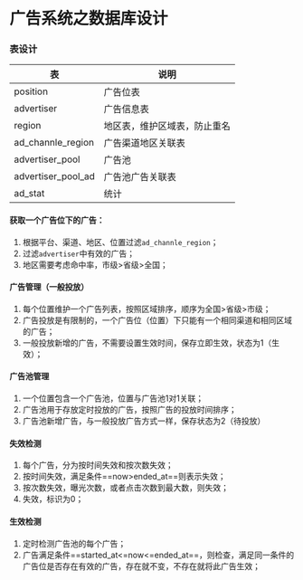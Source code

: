 # 广告系统之数据库设计
### 表设计

表 | 说明
------- | -------
position | 广告位表
advertiser|广告信息表
region|地区表，维护区域表，防止重名
ad_channle_region|广告渠道地区关联表
advertiser_pool|广告池
advertiser_pool_ad|广告池广告关联表
ad_stat|统计

#### 获取一个广告位下的广告：
1. 根据平台、渠道、地区、位置过滤`ad_channle_region`；
4. 过滤`advertiser`中有效的广告；
5. 地区需要考虑命中率，市级>省级>全国；


#### 广告管理（一般投放）
1. 每个位置维护一个广告列表，按照区域排序，顺序为全国>省级>市级；
2. 广告投放是有限制的，一个广告位（位置）下只能有一个相同渠道和相同区域的广告；
3. 一般投放新增的广告，不需要设置生效时间，保存立即生效，状态为1（生效）；

#### 广告池管理
1. 一个位置包含一个广告池，位置与广告池1对1关联；
2. 广告池用于存放定时投放的广告，按照广告的投放时间排序；
3. 广告池新增广告，与一般投放广告方式一样，保存状态为2（待投放）

#### 失效检测
1. 每个广告，分为按时间失效和按次数失效；
2. 按时间失效，满足条件==now>ended_at==则表示失效；
3. 按次数失效，曝光次数，或者点击次数到最大数，则失效；
4. 失效，标识为0；

#### 生效检测
1. 定时检测广告池的每个广告；
2. 广告满足条件==started_at<=now<=ended_at==，则检查，满足同一条件的广告位是否存在有效的广告，存在就不变，不存在就将此广告生效；


